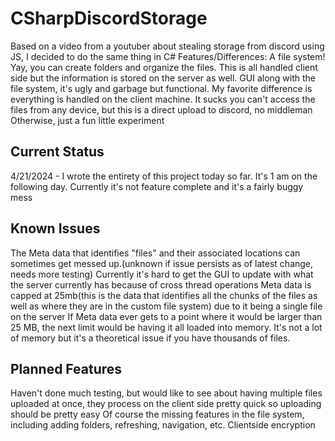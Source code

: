 # CSharpDiscordStorage
Based on a video from a youtuber about stealing storage from discord using JS, I decided to do the same thing in C#
Features/Differences:
A file system! Yay, you can create folders and organize the files. This is all handled client side but the information is stored on the server as well.
GUI along with the file system, it's ugly and garbage but functional.
My favorite difference is everything is handled on the client machine. It sucks you can't access the files from any device, but this is a direct upload to discord, no middleman
Otherwise, just a fun little experiment

## Current Status
4/21/2024 - I wrote the entirety of this project today so far. It's 1 am on the following day. Currently it's not feature complete and it's a fairly buggy mess

## Known Issues
The Meta data that identifies "files" and their associated locations can sometimes get messed up.(unknown if issue persists as of latest change, needs more testing)
Currently it's hard to get the GUI to update with what the server currently has because of cross thread operations
Meta data is capped at 25mb(this is the data that identifies all the chunks of the files as well as where they are in the custom file system) due to it being a single file on the server
If Meta data ever gets to a point where it would be larger than 25 MB, the next limit would be having it all loaded into memory. It's not a lot of memory but it's a theoretical issue if you have thousands of files.

## Planned Features
Haven't done much testing, but would like to see about having multiple files uploaded at once, they process on the client side pretty quick so uploading should be pretty easy
Of course the missing features in the file system, including adding folders, refreshing, navigation, etc.
Clientside encryption

